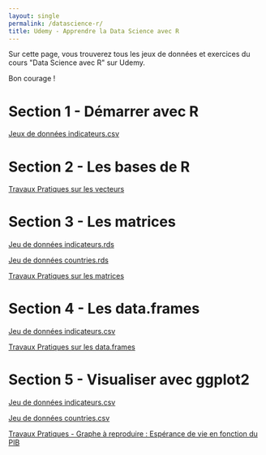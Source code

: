 ```yaml
---
layout: single
permalink: /datascience-r/
title: Udemy - Apprendre la Data Science avec R
---
```



Sur cette page, vous trouverez tous les jeux de données et exercices du cours "Data Science avec R" sur Udemy.

Bon courage !

# Section 1 - Démarrer avec R

[Jeux de données indicateurs.csv](https://s3.eu-central-1.amazonaws.com/commentdevenirdatascientist/udemy-data-science-r/intro/indicateurs.csv)

# Section 2 - Les bases de R

[Travaux Pratiques sur les vecteurs](https://s3.eu-central-1.amazonaws.com/commentdevenirdatascientist/udemy-data-science-r/fondamentaux+de+R/exercices_vecteurs.R)

# Section 3 - Les matrices

[Jeu de données indicateurs.rds](https://s3.eu-central-1.amazonaws.com/commentdevenirdatascientist/udemy-data-science-r/matrices/indicateurs.rds)

[Jeu de données countries.rds](https://s3.eu-central-1.amazonaws.com/commentdevenirdatascientist/udemy-data-science-r/matrices/countries.rds)

[Travaux Pratiques sur les matrices](https://s3.eu-central-1.amazonaws.com/commentdevenirdatascientist/udemy-data-science-r/matrices/exercices_matrices.R)

# Section 4 - Les data.frames

[Jeu de données indicateurs.csv](https://s3.eu-central-1.amazonaws.com/commentdevenirdatascientist/udemy-data-science-r/data.frames/indicateurs.csv)

[Travaux Pratiques sur les data.frames](https://s3.eu-central-1.amazonaws.com/commentdevenirdatascientist/udemy-data-science-r/data.frames/exercices_dataframes.R)

# Section 5 - Visualiser avec ggplot2

[Jeu de données indicateurs.csv](https://s3.eu-central-1.amazonaws.com/commentdevenirdatascientist/udemy-data-science-r/data.frames/indicateurs.csv)

[Jeu de données countries.csv](https://s3.eu-central-1.amazonaws.com/commentdevenirdatascientist/udemy-data-science-r/ggplot2/countries.csv)

[Travaux Pratiques - Graphe à reproduire : Espérance de vie en fonction du PIB](https://s3.eu-central-1.amazonaws.com/commentdevenirdatascientist/udemy-data-science-r/ggplot2/Esp%C3%A9rance+de+vie+en+fonction+du+PIB.png)
